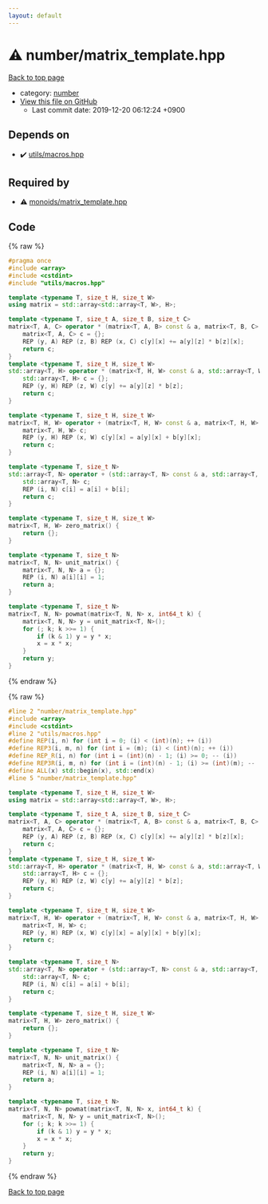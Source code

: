 ```yaml
---
layout: default
---
```


<!-- mathjax config similar to math.stackexchange -->
<script type="text/javascript" async
  src="https://cdnjs.cloudflare.com/ajax/libs/mathjax/2.7.5/MathJax.js?config=TeX-MML-AM_CHTML">
</script>
<script type="text/x-mathjax-config">
  MathJax.Hub.Config({
    TeX: { equationNumbers: { autoNumber: "AMS" }},
    tex2jax: {
      inlineMath: [ ['$','$'] ],
      processEscapes: true
    },
    "HTML-CSS": { matchFontHeight: false },
    displayAlign: "left",
    displayIndent: "2em"
  });
</script>

<script type="text/javascript" src="https://cdnjs.cloudflare.com/ajax/libs/jquery/3.4.1/jquery.min.js"></script>
<script src="https://cdn.jsdelivr.net/npm/jquery-balloon-js@1.1.2/jquery.balloon.min.js" integrity="sha256-ZEYs9VrgAeNuPvs15E39OsyOJaIkXEEt10fzxJ20+2I=" crossorigin="anonymous"></script>
<script type="text/javascript" src="../../assets/js/copy-button.js"></script>
<link rel="stylesheet" href="../../assets/css/copy-button.css" />


# :warning: number/matrix_template.hpp

<a href="../../index.html">Back to top page</a>

* category: <a href="../../index.html#b1bc248a7ff2b2e95569f56de68615df">number</a>
* <a href="{{ site.github.repository_url }}/blob/master/number/matrix_template.hpp">View this file on GitHub</a>
    - Last commit date: 2019-12-20 06:12:24 +0900




## Depends on

* :heavy_check_mark: <a href="../utils/macros.hpp.html">utils/macros.hpp</a>


## Required by

* :warning: <a href="../monoids/matrix_template.hpp.html">monoids/matrix_template.hpp</a>


## Code

<a id="unbundled"></a>
{% raw %}
```cpp
#pragma once
#include <array>
#include <cstdint>
#include "utils/macros.hpp"

template <typename T, size_t H, size_t W>
using matrix = std::array<std::array<T, W>, H>;

template <typename T, size_t A, size_t B, size_t C>
matrix<T, A, C> operator * (matrix<T, A, B> const & a, matrix<T, B, C> const & b) {
    matrix<T, A, C> c = {};
    REP (y, A) REP (z, B) REP (x, C) c[y][x] += a[y][z] * b[z][x];
    return c;
}
template <typename T, size_t H, size_t W>
std::array<T, H> operator * (matrix<T, H, W> const & a, std::array<T, W> const & b) {
    std::array<T, H> c = {};
    REP (y, H) REP (z, W) c[y] += a[y][z] * b[z];
    return c;
}

template <typename T, size_t H, size_t W>
matrix<T, H, W> operator + (matrix<T, H, W> const & a, matrix<T, H, W> const & b) {
    matrix<T, H, W> c;
    REP (y, H) REP (x, W) c[y][x] = a[y][x] + b[y][x];
    return c;
}

template <typename T, size_t N>
std::array<T, N> operator + (std::array<T, N> const & a, std::array<T, N> const & b) {
    std::array<T, N> c;
    REP (i, N) c[i] = a[i] + b[i];
    return c;
}

template <typename T, size_t H, size_t W>
matrix<T, H, W> zero_matrix() {
    return {};
}

template <typename T, size_t N>
matrix<T, N, N> unit_matrix() {
    matrix<T, N, N> a = {};
    REP (i, N) a[i][i] = 1;
    return a;
}

template <typename T, size_t N>
matrix<T, N, N> powmat(matrix<T, N, N> x, int64_t k) {
    matrix<T, N, N> y = unit_matrix<T, N>();
    for (; k; k >>= 1) {
        if (k & 1) y = y * x;
        x = x * x;
    }
    return y;
}

```
{% endraw %}

<a id="bundled"></a>
{% raw %}
```cpp
#line 2 "number/matrix_template.hpp"
#include <array>
#include <cstdint>
#line 2 "utils/macros.hpp"
#define REP(i, n) for (int i = 0; (i) < (int)(n); ++ (i))
#define REP3(i, m, n) for (int i = (m); (i) < (int)(n); ++ (i))
#define REP_R(i, n) for (int i = (int)(n) - 1; (i) >= 0; -- (i))
#define REP3R(i, m, n) for (int i = (int)(n) - 1; (i) >= (int)(m); -- (i))
#define ALL(x) std::begin(x), std::end(x)
#line 5 "number/matrix_template.hpp"

template <typename T, size_t H, size_t W>
using matrix = std::array<std::array<T, W>, H>;

template <typename T, size_t A, size_t B, size_t C>
matrix<T, A, C> operator * (matrix<T, A, B> const & a, matrix<T, B, C> const & b) {
    matrix<T, A, C> c = {};
    REP (y, A) REP (z, B) REP (x, C) c[y][x] += a[y][z] * b[z][x];
    return c;
}
template <typename T, size_t H, size_t W>
std::array<T, H> operator * (matrix<T, H, W> const & a, std::array<T, W> const & b) {
    std::array<T, H> c = {};
    REP (y, H) REP (z, W) c[y] += a[y][z] * b[z];
    return c;
}

template <typename T, size_t H, size_t W>
matrix<T, H, W> operator + (matrix<T, H, W> const & a, matrix<T, H, W> const & b) {
    matrix<T, H, W> c;
    REP (y, H) REP (x, W) c[y][x] = a[y][x] + b[y][x];
    return c;
}

template <typename T, size_t N>
std::array<T, N> operator + (std::array<T, N> const & a, std::array<T, N> const & b) {
    std::array<T, N> c;
    REP (i, N) c[i] = a[i] + b[i];
    return c;
}

template <typename T, size_t H, size_t W>
matrix<T, H, W> zero_matrix() {
    return {};
}

template <typename T, size_t N>
matrix<T, N, N> unit_matrix() {
    matrix<T, N, N> a = {};
    REP (i, N) a[i][i] = 1;
    return a;
}

template <typename T, size_t N>
matrix<T, N, N> powmat(matrix<T, N, N> x, int64_t k) {
    matrix<T, N, N> y = unit_matrix<T, N>();
    for (; k; k >>= 1) {
        if (k & 1) y = y * x;
        x = x * x;
    }
    return y;
}

```
{% endraw %}

<a href="../../index.html">Back to top page</a>

